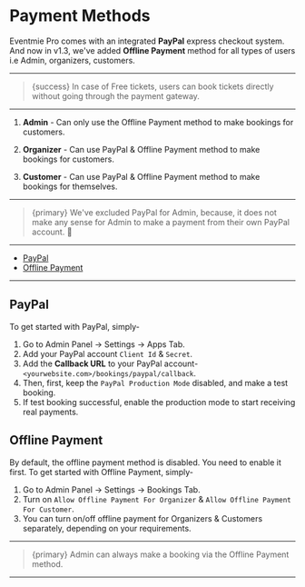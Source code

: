 # Payment Methods

Eventmie Pro comes with an integrated **PayPal** express checkout system. And now in v1.3, we've added **Offline Payment** method for all types of users i.e Admin, organizers, customers.

---

>{success} In case of Free tickets, users can book tickets directly without going through the payment gateway.

---


1. **Admin** - Can only use the Offline Payment method to make bookings for customers.

2. **Organizer** - Can use PayPal & Offline Payment method to make bookings for customers.

3. **Customer** - Can use PayPal & Offline Payment method to make bookings for themselves.

---

>{primary} We've excluded PayPal for Admin, because, it does not make any sense for Admin to make a payment from their own PayPal account. 💪

---


- [PayPal](#PayPal)
- [Offline Payment](#Offline-Payment)


---


<a name="PayPal"></a>
## PayPal

To get started with PayPal, simply-

1. Go to Admin Panel -> Settings -> Apps Tab.
2. Add your PayPal account `Client Id` & `Secret`.
3. Add the **Callback URL** to your PayPal account- `<yourwebsite.com>/bookings/paypal/callback`.
4. Then, first, keep the `PayPal Production Mode` disabled, and make a test booking.
5. If test booking successful, enable the production mode to start receiving real payments.



<a name="Offline-Payment"></a>
## Offline Payment

By default, the offline payment method is disabled. You need to enable it first. To get started with Offline Payment, simply-


1. Go to Admin Panel -> Settings -> Bookings Tab.
2. Turn on `Allow Offline Payment For Organizer` & `Allow Offline Payment For Customer`.
3. You can turn on/off offline payment for Organizers & Customers separately, depending on your requirements.


---

>{primary} Admin can always make a booking via the Offline Payment method.

---